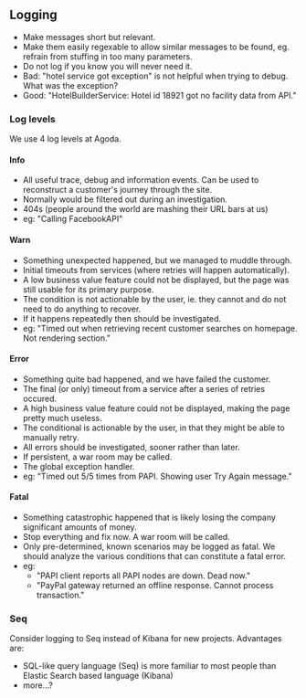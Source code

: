 ## Logging

- Make messages short but relevant.
- Make them easily regexable to allow similar messages to be found, eg. refrain from stuffing in too many parameters.
- Do not log if you know you will never need it. 
- Bad: "hotel service got exception" is not helpful when trying to debug. What was the exception?
- Good: "HotelBuilderService: Hotel id 18921 got no facility data from API."

### Log levels

 
We use 4 log levels at Agoda.

#### Info
- All useful trace, debug and information events. Can be used to reconstruct a customer's journey through the site.
- Normally would be filtered out during an investigation.  
- 404s (people around the world are mashing their URL bars at us)
- eg: "Calling FacebookAPI" 

#### Warn
- Something unexpected happened, but we managed to muddle through.
- Initial timeouts from services (where retries will happen automatically).
- A low business value feature could not be displayed, but the page was still usable for its primary purpose.
- The condition is not actionable by the user, ie. they cannot and do not need to do anything to recover.
- If it happens repeatedly then should be investigated.
- eg: "Timed out when retrieving recent customer searches on homepage. Not rendering section." 

#### Error
- Something quite bad happened, and we have failed the customer.
- The final (or only) timeout from a service after a series of retries occured.
- A high business value feature could not be displayed, making the page pretty much useless.
- The conditional is actionable by the user, in that they might be able to manually retry.
- All errors should be investigated, sooner rather than later.
- If persistent, a war room may be called.
- The global exception handler.
- eg: "Timed out 5/5 times from PAPI. Showing user Try Again message."

#### Fatal
- Something catastrophic happened that is likely losing the company significant amounts of money.
- Stop everything and fix now. A war room will be called.
- Only pre-determined, known scenarios may be logged as fatal. We should analyze the various conditions that can constitute a fatal error.
- eg:
    - "PAPI client reports all PAPI nodes are down. Dead now."
    - "PayPal gateway returned an offline response. Cannot process transaction."

### Seq

Consider logging to Seq instead of Kibana for new projects. Advantages are:

- SQL-like query language (Seq) is more familiar to most people than Elastic Search based language (Kibana)
- more...?